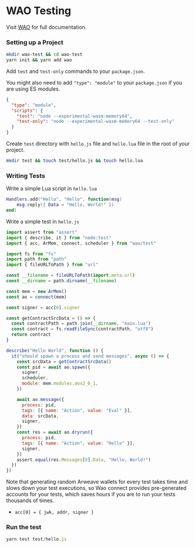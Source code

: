 # WAO Testing

Visit [WAO](https://github.com/weavedb/wao) for full documentation.

### Setting up a Project

```bash
mkdir wao-test && cd wao-test
yarn init && yarn add wao
```

Add `test` and `test-only` commands to your `package.json`.

You might also need to add `"type": "module"` to your `package.json` if you are using ES modules.

```json
{
  "type": "module",
  "scripts": {
    "test": "node --experimental-wasm-memory64",
    "test-only": "node --experimental-wasm-memory64 --test-only"
  }
}
```

Create `test` directory with `hello.js` file and `hello.lua` file in the root of your project.

```bash
mkdir test && touch test/hello.js && touch hello.lua
```

### Writing Tests

Write a simple Lua script in `hello.lua`

```lua
Handlers.add("Hello", "Hello", function(msg)
    msg.reply({ Data = "Hello, World!" })
end)
```

Write a simple test in `hello.js`

```js
import assert from "assert"
import { describe, it } from "node:test"
import { acc, ArMem, connect, scheduler } from "wao/test"

import fs from "fs"
import path from "path"
import { fileURLToPath } from "url"

const __filename = fileURLToPath(import.meta.url)
const __dirname = path.dirname(__filename)

const mem = new ArMem()
const ao = connect(mem)

const signer = acc[0].signer

const getContractSrcData = () => {
  const contractPath = path.join(__dirname, "main.lua")
  const contract = fs.readFileSync(contractPath, "utf8")
  return contract
}

describe("Hello World", function () {
  it("should spawn a process and send messages", async () => {
    const srcData = getContractSrcData()
    const pid = await ao.spawn({
      signer,
      scheduler,
      module: mem.modules.aos2_0_1,
    })

    await ao.message({
      process: pid,
      tags: [{ name: "Action", value: "Eval" }],
      data: srcData,
      signer,
    })
    const res = await ao.dryrun({
      process: pid,
      tags: [{ name: "Action", value: "Hello" }],
      signer,
    })
    assert.equal(res.Messages[0].Data, "Hello, World!")
  })
})

```

Note that generating random Arweave wallets for every test takes time and slows down your test executions, so Wao connect provides pre-generated accounts for your tests, which saves hours if you are to run your tests thousands of times.

- `acc[0] = { jwk, addr, signer }`

### Run the test

```js
yarn test test/hello.js
```

